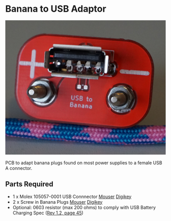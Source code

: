 # Banana to USB Adaptor

![image](usb.JPG "Assembled Adaptor")  

PCB to adapt banana plugs found on most power supplies to a female USB A connector. 

## Parts Required
- 1 x Molex 105057-0001 USB Connnector [Mouser](mouser.com/ProductDetail/538-105057-0001) [Digikey](https://www.digikey.com/products/en?keywords=%20105057-0001%20)
- 2 x Screw in Banana Plugs [Mouser](mouser.com/ProductDetail/565-72918) [Digikey](https://www.digikey.com/product-detail/en/pomona-electronics/72918/501-1200-ND/1196334)
- Optional: 0603 resistor (max 200 ohms) to comply with USB Battery Charging Spec ([Rev 1.2, page 45](https://web.archive.org/web/20141006113700/http://www.usb.org/developers/docs/devclass_docs/BCv1.2_070312.zip))
